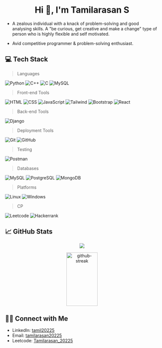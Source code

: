 <h1 align="center">Hi 👋, I'm Tamilarasan S</h1>

+ A zealous individual with a knack of problem-solving and good analysing skills. A "be curious,
get creative and make a change" type of person who is highly flexible and self motivated.
 
+ Avid competitive programmer & problem-solving enthusiast.

## 💻 Tech Stack

>Languages

![Python](https://img.shields.io/badge/Python-FFD43B?style=for-the-badge&logo=python&logoColor=blue)
![C++](https://img.shields.io/badge/C%2B%2B-00599C?style=for-the-badge&logo=c%2B%2B&logoColor=white)
![C](https://img.shields.io/badge/C-00599C?style=for-the-badge&logo=c&logoColor=white)
![MySQL](https://img.shields.io/badge/mysql-%2300f.svg?style=for-the-badge&logo=mysql&logoColor=white)

>Front-end Tools

![HTML](https://img.shields.io/badge/HTML5-E34F26?style=for-the-badge&logo=html5&logoColor=white)
![CSS](https://img.shields.io/badge/CSS3-1572B6?style=for-the-badge&logo=css3&logoColor=white)
![JavaScript](https://img.shields.io/badge/JavaScript-323330?style=for-the-badge&logo=javascript&logoColor=F7DF1E)
![Tailwind](https://img.shields.io/badge/Tailwind_CSS-38B2AC?style=for-the-badge&logo=tailwind-css&logoColor=white)
![Bootstrap](https://img.shields.io/badge/Bootstrap-563D7C?style=for-the-badge&logo=bootstrap&logoColor=white)
![React](https://img.shields.io/badge/React-20232A?style=for-the-badge&logo=react&logoColor=61DAFB) 

>Back-end Tools

![Django](https://img.shields.io/badge/Django-092E20?style=for-the-badge&logo=django&logoColor=green)

>Deployment Tools

![Git](https://img.shields.io/badge/GIT-E44C30?style=for-the-badge&logo=git&logoColor=white)
![GitHub](https://img.shields.io/badge/GitHub-100000?style=for-the-badge&logo=github&logoColor=white)

>Testing

![Postman](	https://img.shields.io/badge/Postman-FF6C37?style=for-the-badge&logo=Postman&logoColor=white)

>Databases

![MySQL](https://img.shields.io/badge/MySQL-005C84?style=for-the-badge&logo=mysql&logoColor=white)
![PostgreSQL](https://img.shields.io/badge/PostgreSQL-316192?style=for-the-badge&logo=postgresql&logoColor=white)
![MongoDB](https://img.shields.io/badge/MongoDB-%234ea94b.svg?style=for-the-badge&logo=mongodb&logoColor=white)

>Platforms

![Linux](https://img.shields.io/badge/Linux-FCC624?style=for-the-badge&logo=linux&logoColor=black)
![Windows](https://img.shields.io/badge/Windows-0078D6?style=for-the-badge&logo=windows&logoColor=white)

>CP

![Leetcode](https://img.shields.io/badge/-LeetCode-FFA116?style=for-the-badge&logo=LeetCode&logoColor=black)
![Hackerrank](https://img.shields.io/badge/-Hackerrank-2EC866?style=for-the-badge&logo=HackerRank&logoColor=white)


## 📈 GitHub Stats


<p align="center"><img src="https://github-readme-stats.vercel.app/api?username=tamilarasan20225&show_icons=true&theme=tokyonight&rank_icon=github"/></p>
<p align="center"><img src="https://github-readme-streak-stats.herokuapp.com/?user=tamilarasan20225&theme=tokyonight" alt="github-streak" height="175px" width="45%" /></p>


## 🤝🏻 Connect with Me

- LinkedIn: [tamil20225](https://www.linkedin.com/in/tamil20225/)
- Email: [tamilarasan20225](mailto:tamilarasan20225@gmail.com)
- Leetcode: [Tamilarasan_20225](https://leetcode.com/Tamilarasan_20225/)
